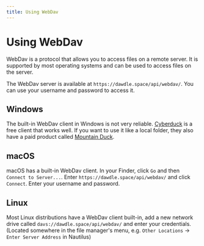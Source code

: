 ```yaml
---
title: Using WebDav
---
```


# Using WebDav

WebDav is a protocol that allows you to access files on a remote server. It is
supported by most operating systems and can be used to access files on the
server.

The WebDav server is available at `https://dawdle.space/api/webdav/`. You can use your username and password to access it.

## Windows

The built-in WebDav client in Windows is not very reliable.
[Cyberduck](https://cyberduck.io/) is a free client that works well. If you
want to use it like a local folder, they also have a paid product called
[Mountain Duck](https://mountainduck.io/).

## macOS

macOS has a built-in WebDav client. In your Finder, click `Go` and then `Connect to Server...`. Enter
`https://dawdle.space/api/webdav/` and click `Connect`. Enter your username and password.

## Linux

Most Linux distributions have a WebDav client built-in, add a new network drive called `davs://dawdle.space/api/webdav/` and enter your credentials. (Located somewhere in the file manager's menu, e.g. `Other Locations` -> `Enter Server Address` in Nautilus)
